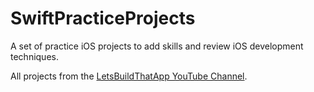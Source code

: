 # SwiftPracticeProjects
A set of practice iOS projects to add skills and review iOS development techniques.

All projects from the <a href="https://www.youtube.com/channel/UCuP2vJ6kRutQBfRmdcI92mA">LetsBuildThatApp YouTube Channel</a>.


